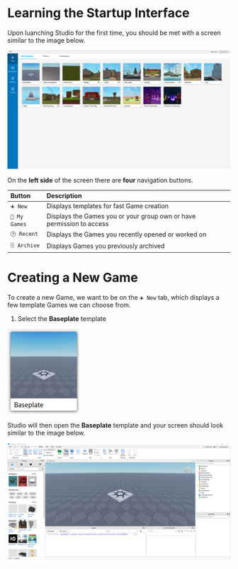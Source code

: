 # Learning the Startup Interface
Upon luanching Studio for the first time, you should be met with a screen similar to the image below.

<img src="/img/courses/roblox-studio-basics/Studio-Launch-Interface.png" alt="Studio Launch Interface" width="800">

On the **left side** of the screen there are **four** navigation buttons.

| Button      | Description                          |
| :---------- | :----------------------------------- |
| `➕ New` | Displays templates for fast Game creation  |
| `💼 My Games` | Displays the Games you or your group own or have permission to access  |
| `🕒 Recent` | Displays the Games you recently opened or worked on  |
| `🗄 Archive` | Displays Games you previously archived  |

# Creating a New Game
To create a new Game, we want to be on the `➕ New` tab, which displays a few template Games we can choose from.

1. Select the **Baseplate** template

<img src="/img/courses/roblox-studio-basics/Baseplate-Template.png" alt="Baseplate Template Button">

Studio will then open the **Baseplate** template and your screen should look similar to the image below.

<img src="/img/courses/roblox-studio-basics/Baseplate-Game.png" alt="Baseplate Game" width="800">
